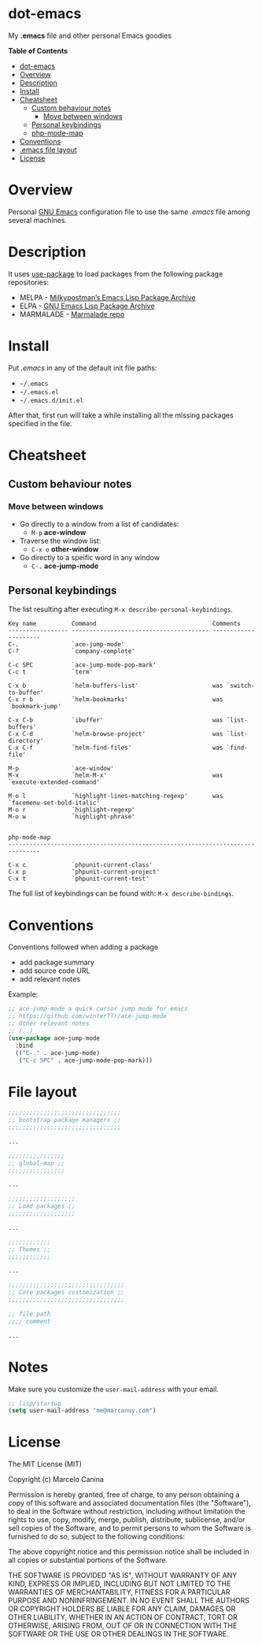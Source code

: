 # dot-emacs
 My **.emacs** file and other personal Emacs goodies

<!-- markdown-toc start - Don't edit this section. Run M-x markdown-toc-generate-toc again -->
**Table of Contents**

- [dot-emacs](#dot-emacs)
- [Overview](#overview)
- [Description](#description)
- [Install](#install)
- [Cheatsheet](#cheatsheet)
    - [Custom behaviour notes](#custom-behaviour-notes)
        - [Move between windows](#move-between-windows)
    - [Personal keybindings](#personal-keybindings)
    - [php-mode-map](#php-mode-map)
- [Conventions](#conventions)
- [.emacs file layout](#emacs-file-layout)
- [License](#license)

<!-- markdown-toc end -->

# Overview

Personal [GNU Emacs](https://www.gnu.org/s/emacs/) configuration file
to use the same *.emacs* file among several machines.

# Description

It uses [use-package](https://github.com/jwiegley/use-package) to load 
packages from the following package repositories:

* MELPA - [Milkypostman’s Emacs Lisp Package Archive](http://melpa.org/)
* ELPA - [GNU Emacs Lisp Package Archive](https://elpa.gnu.org/)
* MARMALADE - [Marmalade repo](http://marmalade-repo.org/)

# Install

Put *.emacs* in any of the default init file paths:

- `~/.emacs` 
- `~/.emacs.el`
- `~/.emacs.d/init.el`

After that, first run will take a while installing all the missing packages
specified in the file.

# Cheatsheet

## Custom behaviour notes

### Move between windows

- Go directly to a window from a list of candidates: 
  - `M-p` **ace-window**
- Traverse the window list:
  - `C-x o` **other-window**
- Go directly to a speific word in any window
  - `C-.` **ace-jump-mode**

## Personal keybindings

The list resulting after executing `M-x describe-personal-keybindings`.

~~~
Key name          Command                                 Comments
----------------- --------------------------------------- ---------------------
C-.               `ace-jump-mode'
C-?               `company-complete'

C-c SPC           `ace-jump-mode-pop-mark'
C-c t             `term'

C-x b             `helm-buffers-list'                     was `switch-to-buffer'
C-x r b           `helm-bookmarks'                        was `bookmark-jump'

C-x C-b           `ibuffer'                               was `list-buffers'
C-x C-d           `helm-browse-project'                   was `list-directory'
C-x C-f           `helm-find-files'                       was `find-file'

M-p               `ace-window'
M-x               `helm-M-x'                              was `execute-extended-command'

M-o l             `highlight-lines-matching-regexp'       was `facemenu-set-bold-italic'
M-o r             `highlight-regexp'
M-o w             `highlight-phrase'


php-mode-map
-------------------------------------------------------------------------------

C-x c             `phpunit-current-class'
C-x p             `phpunit-current-project'
C-x t             `phpunit-current-test'
~~~

The full list of keybindings can be found with: `M-x describe-bindings`.

# Conventions

Conventions followed when adding a package

* add package summary
* add source code URL
* add relevant notes

Example:

~~~ lisp
;; ace-jump-mode a quick cursor jump mode for emacs
;; https://github.com/winterTTr/ace-jump-mode
;; Other relevant notes
;; (..)
(use-package ace-jump-mode
  :bind
  (("C-." . ace-jump-mode)
   ("C-c SPC" . ace-jump-mode-pop-mark)))
~~~

# File layout

~~~ lisp
;;;;;;;;;;;;;;;;;;;;;;;;;;;;;;;;
;; bootstrap package managers ;;
;;;;;;;;;;;;;;;;;;;;;;;;;;;;;;;;

...

;;;;;;;;;;;;;;;;
;; global-map ;;
;;;;;;;;;;;;;;;;

...

;;;;;;;;;;;;;;;;;;;
;; Load packages ;;
;;;;;;;;;;;;;;;;;;;

...

;;;;;;;;;;;;
;; Themes ;;
;;;;;;;;;;;;

...

;;;;;;;;;;;;;;;;;;;;;;;;;;;;;;;;;
;; Core packages customization ;;
;;;;;;;;;;;;;;;;;;;;;;;;;;;;;;;;;

;; file path
;;;; comment

...
~~~

# Notes

Make sure you customize the `user-mail-address` with your email.

~~~ lisp
;; lisp/startup
(setq user-mail-address "me@marcanuy.com")
~~~

# License

The MIT License (MIT)

Copyright (c) Marcelo Canina 

Permission is hereby granted, free of charge, to any person obtaining a copy
of this software and associated documentation files (the "Software"), to deal
in the Software without restriction, including without limitation the rights
to use, copy, modify, merge, publish, distribute, sublicense, and/or sell
copies of the Software, and to permit persons to whom the Software is
furnished to do so, subject to the following conditions:

The above copyright notice and this permission notice shall be included in
all copies or substantial portions of the Software.

THE SOFTWARE IS PROVIDED "AS IS", WITHOUT WARRANTY OF ANY KIND, EXPRESS OR
IMPLIED, INCLUDING BUT NOT LIMITED TO THE WARRANTIES OF MERCHANTABILITY,
FITNESS FOR A PARTICULAR PURPOSE AND NONINFRINGEMENT.  IN NO EVENT SHALL THE
AUTHORS OR COPYRIGHT HOLDERS BE LIABLE FOR ANY CLAIM, DAMAGES OR OTHER
LIABILITY, WHETHER IN AN ACTION OF CONTRACT, TORT OR OTHERWISE, ARISING FROM,
OUT OF OR IN CONNECTION WITH THE SOFTWARE OR THE USE OR OTHER DEALINGS IN
THE SOFTWARE.
